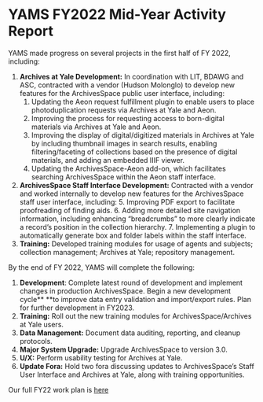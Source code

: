 # YAMS FY2022 Mid-Year Activity Report

YAMS made progress on several projects in the first half of FY 2022, including:

1. **Archives at Yale Development:** In coordination with LIT, BDAWG and ASC, contracted with a vendor (Hudson Molonglo) to develop new features for the ArchivesSpace public user interface, including:
    1. Updating the Aeon request fulfillment plugin to enable users to place photoduplication requests via Archives at Yale and Aeon. 
    2. Improving the process for requesting access to born-digital materials via Archives at Yale and Aeon.
    3. Improving the display of digital/digitized materials in Archives at Yale by including thumbnail images in search results, enabling filtering/faceting of collections based on the presence of digital materials, and adding an embedded IIIF viewer.
    4. Updating the ArchivesSpace-Aeon add-on, which facilitates searching ArchivesSpace within the Aeon staff interface.
2. **ArchivesSpace Staff Interface Development:** Contracted with a vendor and worked internally to develop new features for the ArchivesSpace staff user interface, including:
    5. Improving PDF export to facilitate proofreading of finding aids.
    6. Adding more detailed site navigation information, including enhancing “breadcrumbs” to more clearly indicate a record’s position in the collection hierarchy.
    7. Implementing a plugin to automatically generate box and folder labels within the staff interface.
3. **Training:** Developed training modules for usage of agents and subjects; collection management; Archives at Yale; repository management.

By the end of FY 2022, YAMS will complete the following:

1. **Development**: Complete latest round of development and implement changes in production ArchivesSpace. Begin a new development cycle** **to improve data entry validation and import/export rules. Plan for further development in FY2023.
2. **Training:** Roll out the new training modules for ArchivesSpace/Archives at Yale users.
3. **Data Management:** Document data auditing, reporting, and cleanup protocols.
4. **Major System Upgrade:** Upgrade ArchivesSpace to version 3.0.
5. **U/X:** Perform usability testing for Archives at Yale.
6. **Update Fora:** Hold two fora discussing updates to ArchivesSpace’s Staff User Interface and Archives at Yale, along with training opportunities.

Our full FY22 work plan is [here](https://docs.google.com/spreadsheets/d/1Bp95LWJNCqN3FnB4LbBWxR85aihQ4N3shsxOtnGq3XY/edit#gid=0)